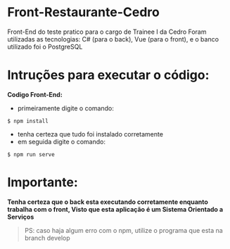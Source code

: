 # Front-Restaurante-Cedro
Front-End do teste pratico para o cargo de Trainee I da Cedro
Foram utilizadas as tecnologias: C# (para o back), Vue (para o front), e o banco utilizado foi o PostgreSQL

# Intruções para executar o código:

**Codigo Front-End:** 
* primeiramente digite o comando:

```shell
$ npm install
```
* tenha certeza que tudo foi instalado corretamente
* em seguida digite o comando:

```shell
$ npm run serve
```

# Importante: 
**Tenha certeza que o back esta executando corretamente enquanto trabalha com o front, Visto que esta aplicação é um Sistema Orientado a Serviços**
> PS: caso haja algum erro com o npm, utilize o programa que esta na branch develop
